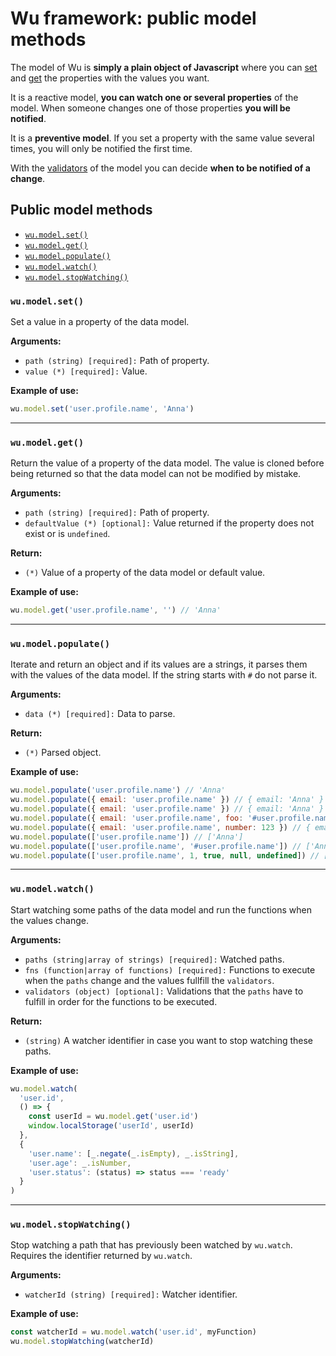# Wu framework: public model methods

The model of Wu is **simply a plain object of Javascript** where you can [set](#wumodelset) and [get](#wumodelget) the properties with the values you want.

It is a reactive model, **you can watch one or several properties** of the model. When someone changes one of those properties **you will be notified**.

It is a **preventive model**. If you set a property with the same value several times, you will only be notified the first time.

With the [validators](#wumodelwatch) of the model you can decide **when to be notified of a change**.

## Public model methods

* [`wu.model.set()`](#wumodelset)
* [`wu.model.get()`](#wumodelget)
* [`wu.model.populate()`](#wumodelpopulate)
* [`wu.model.watch()`](#wumodelwatch)
* [`wu.model.stopWatching()`](#wumodelstopwatching)

### `wu.model.set()`
Set a value in a property of the data model.

**Arguments:**
* `path (string) [required]:` Path of property.
* `value (*) [required]:` Value.

**Example of use:**
```javascript
wu.model.set('user.profile.name', 'Anna')
```
___

### `wu.model.get()`
Return the value of a property of the data model. The value is cloned before being returned so that the data model can not be modified by mistake.

**Arguments:**
* `path (string) [required]:` Path of property.
* `defaultValue (*) [optional]:` Value returned if the property does not exist or is `undefined`.

**Return:**
* `(*)` Value of a property of the data model or default value.

**Example of use:**
```javascript
wu.model.get('user.profile.name', '') // 'Anna'
```
___

### `wu.model.populate()`
Iterate and return an object and if its values are a strings, it parses them with the values of the data model.
If the string starts with `#` do not parse it.

**Arguments:**
* `data (*) [required]:` Data to parse.

**Return:**
* `(*)` Parsed object.

**Example of use:**
```javascript
wu.model.populate('user.profile.name') // 'Anna'
wu.model.populate({ email: 'user.profile.name' }) // { email: 'Anna' }
wu.model.populate({ email: 'user.profile.name' }) // { email: 'Anna' }
wu.model.populate({ email: 'user.profile.name', foo: '#user.profile.name' }) // { email: 'Anna', foo: 'user.profile.name' }
wu.model.populate({ email: 'user.profile.name', number: 123 }) // { email: 'Anna', number: 123 }
wu.model.populate(['user.profile.name']) // ['Anna']
wu.model.populate(['user.profile.name', '#user.profile.name']) // ['Anna', 'user.profile.name']
wu.model.populate(['user.profile.name', 1, true, null, undefined]) // ['Anna', 1, true, null, undefined]
```
___

### `wu.model.watch()`
Start watching some paths of the data model and run the functions when the values change.

**Arguments:**
* `paths (string|array of strings) [required]:` Watched paths.
* `fns (function|array of functions) [required]:` Functions to execute when the `paths` change and the values fullfill the `validators`.
* `validators (object) [optional]:` Validations that the `paths` have to fulfill in order for the functions to be executed.

**Return:**
* `(string)` A watcher identifier in case you want to stop watching these paths.

**Example of use:**
```javascript
wu.model.watch(
  'user.id',
  () => {
    const userId = wu.model.get('user.id')
    window.localStorage('userId', userId)
  },
  {
    'user.name': [_.negate(_.isEmpty), _.isString],
    'user.age': _.isNumber,
    'user.status': (status) => status === 'ready'
  }
)
```
___

### `wu.model.stopWatching()`
Stop watching a path that has previously been watched by `wu.watch`.
Requires the identifier returned by `wu.watch`.

**Arguments:**
* `watcherId (string) [required]:` Watcher identifier.

**Example of use:**
```javascript
const watcherId = wu.model.watch('user.id', myFunction)
wu.model.stopWatching(watcherId)
```
